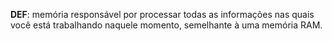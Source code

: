 **DEF**: memória responsável por processar todas as informações nas quais você está trabalhando naquele momento, semelhante à uma memória RAM.
